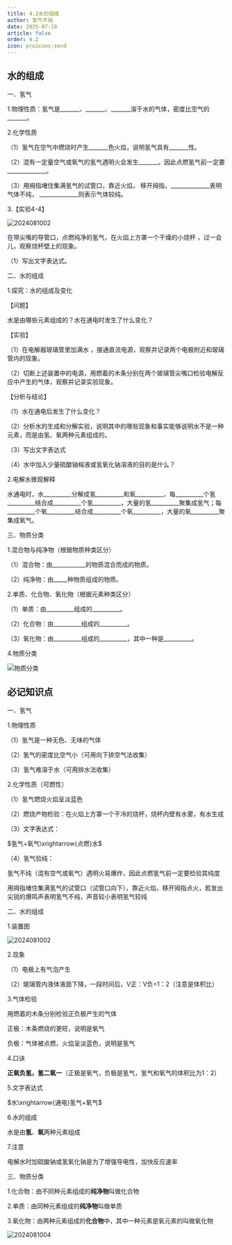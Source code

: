 ```yaml
---
title: 4.2水的组成
author: 氢气不纯
date: 2025-07-18
article: false
order: 4.2
icon: proicons:send
---
```


## 水的组成

一、氢气

1.物理性质：氢气是\_\_\_\_\_\_\_、\_\_\_\_\_\_\_、\_\_\_\_\_\_\_溶于水的气体，密度比空气的\_\_\_\_\_\_\_。

2.化学性质

（1）氢气在空气中燃烧时产生\_\_\_\_\_\_\_色火焰，说明氢气具有\_\_\_\_\_\_\_性。

（2）混有一定量空气或氧气的氢气遇明火会发生\_\_\_\_\_\_\_。因此点燃氢气前一定要\_\_\_\_\_\_\_\_\_\_\_\_\_\_。

（3）用拇指堵住集满氢气的试管口，靠近火焰， 移开拇指，\_\_\_\_\_\_\_\_\_\_\_\_\_\_表明气体不纯， \_\_\_\_\_\_\_\_\_\_\_\_\_\_则表示气体较纯。

3.【实验4-4】

![2024081002](https://img.edaychem.cn//img/2024081002.png)​

在带尖嘴的导管口，点燃纯净的氢气，在火焰上方罩一个干燥的小烧杯 ，过一会儿，观察烧杯壁上的现象。

（1）写出文字表达式。

二、水的组成

1.探究：水的组成及变化

【问题】

水是由哪些元素组成的？水在通电时发生了什么变化？

【实验】

（1）在电解器玻璃管里加满水 ，接通直流电源，观察并记录两个电极附近和玻璃管内的现象。

（2）切断上述装置中的电源，用燃着的木条分别在两个玻璃管尖嘴口检验电解反应中产生的气体，观察并记录实验现象。

【分析与结论】

（1）水在通电后发生了什么变化？

（2）分析水的生成和分解实验，说明其中的哪些现象和事实能够说明水不是一种元素，而是由氢、氧两种元素组成的。

（3）写出文字表达式

（4）水中加入少量硫酸铀榕液或氢氧化钠溶液的目的是什么？

2.电解水微观解释

水通电时，水\_\_\_\_\_\_\_\_\_\_分解成氢\_\_\_\_\_\_\_\_\_\_和氧\_\_\_\_\_\_\_\_\_\_，每\_\_\_\_\_\_\_\_\_\_个氢\_\_\_\_\_\_\_\_\_\_结合成\_\_\_\_\_\_\_\_\_\_个氢\_\_\_\_\_\_\_\_\_\_，大量的氢\_\_\_\_\_\_\_\_\_\_聚集成氢气；每\_\_\_\_\_\_\_\_\_\_个氧\_\_\_\_\_\_\_\_\_\_结合成\_\_\_\_\_\_\_\_\_\_个氧\_\_\_\_\_\_\_\_\_\_，大量的氧\_\_\_\_\_\_\_\_\_\_聚集成氧气。

三、物质分类

1.混合物与纯净物（根据物质种类区分）

（1）混合物：由\_\_\_\_\_\_\_\_\_\_\_\_的物质混合而成的物质。

（2）纯净物：由\_\_\_\_\_种物质组成的物质。

2.单质、化合物、氧化物（根据元素种类区分）

（1）单质：由\_\_\_\_\_\_\_\_\_\_组成的\_\_\_\_\_\_\_\_\_\_。

（2）化合物：由\_\_\_\_\_\_\_\_\_\_组成的\_\_\_\_\_\_\_\_\_\_。

（3）氧化物：由\_\_\_\_\_\_\_\_\_\_组成的\_\_\_\_\_\_\_\_\_\_，其中一种是\_\_\_\_\_\_\_\_\_\_。

4.物质分类

![物质分类](https://img.edaychem.cn//img/物质分类.png)​

## 必记知识点

一、氢气

1.物理性质

（1）氢气是一种无色、无味的气体

（2）氢气的密度比空气小（可用向下排空气法收集）

（3）氢气难溶于水（可用排水法收集）

2.化学性质（可燃性）

（1）氢气燃烧火焰呈淡蓝色

（2）燃烧产物检验：在火焰上方罩一个干冷的烧杯，烧杯内壁有水雾，有水生成

（3）文字表达式：

$氢气+氧气\xrightarrow{点燃}水$

（4）氢气验纯：

氢气不纯（混有空气或氧气）遇明火易爆炸，因此点燃氢气前一定要检验其纯度

用拇指堵住集满氢气的试管口（试管口向下），靠近火焰，移开拇指点火，若发出尖锐的爆鸣声表明氢气不纯，声音较小表明氢气较纯

二、水的组成

1.装置图

![2024081002](https://img.edaychem.cn//img/2024081002.png)​

2.现象

（1）电极上有气泡产生

（2）玻璃管内液体液面下降，一段时间后，V正：V负=1：2（注意是体积比）

3.气体检验

用燃着的木条分别检验正负极产生的气体

正极：木条燃烧的更旺，说明是氧气

负极：气体被点燃，火焰呈淡蓝色，说明是氢气

4.口诀

**正氧负氢，氢二氧一**（正极是氧气，负极是氢气，氢气和氧气的体积比为1：2）

5.文字表达式

$水\xrightarrow{通电}氢气+氧气$

6.水的组成

水是由**氢**、**氧**两种元素组成

7.注意

电解水时加硫酸钠或氢氧化钠是为了增强导电性，加快反应速率

三、物质分类

1.化合物：由不同种元素组成的**纯净物**叫做化合物

2.单质：由同种元素组成的**纯净物**叫做单质

3.氧化物：由两种元素组成的**化合物**中，其中一种元素是氧元素的叫做氧化物

![2024081004](https://img.edaychem.cn//img/2024081004.png)​
